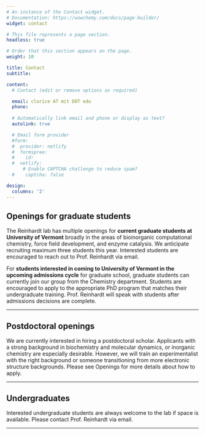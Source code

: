 ```yaml
---
# An instance of the Contact widget.
# Documentation: https://wowchemy.com/docs/page-builder/
widget: contact

# This file represents a page section.
headless: true

# Order that this section appears on the page.
weight: 10

title: Contact
subtitle:

content:
  # Contact (edit or remove options as required)

  email: clorice AT mit DOT edu
  phone: 
  
  # Automatically link email and phone or display as text?
  autolink: true

  # Email form provider
  #form:
  #  provider: netlify
  #  formspree:
  #    id:
  #  netlify:
      # Enable CAPTCHA challenge to reduce spam?
  #    captcha: false

design:
  columns: '2'
---
```

## Openings for graduate students

The Reinhardt lab has multiple openings for **current graduate students at University of Vermont** broadly in the areas of bioinorganic computational chemistry, force field development, and enzyme catalysis. We anticipate recruiting maximum three students this year. Interested students are encouraged to reach out to Prof. Reinhardt via email.

For **students interested in coming to University of Vermont in the upcoming admissions cycle** for graduate school, graduate students can currently join our group from the Chemistry department. Students are encouraged to apply to the appropriate PhD program that matches their undergraduate training. Prof. Reinhardt will speak with students after admissions decisions are complete.
***

## Postdoctoral openings

We are currently interested in hiring a postdoctoral scholar. Applicants with a strong background in biochemistry and molecular dynamics, or inorganic chemistry are especially desirable. However, we will train an experimentalist with the right background or someone transitioning from more electronic structure backgrounds. Please see Openings for more details about how to apply.
***

## Undergraduates

Interested undergraduate students are always welcome to the lab if space is available. Please contact Prof. Reinhardt via email.
***

